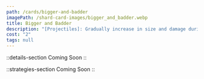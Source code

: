 ```yaml
---
path: /cards/bigger-and-badder
imagePath: /shard-card-images/bigger_and_badder.webp
title: Bigger and Badder
description: "[Projectiles]: Gradually increase in size and damage during trajectory."
cost: "2"
tags: null
---
```


::details-section
Coming Soon
::

::strategies-section
Coming Soon
::
